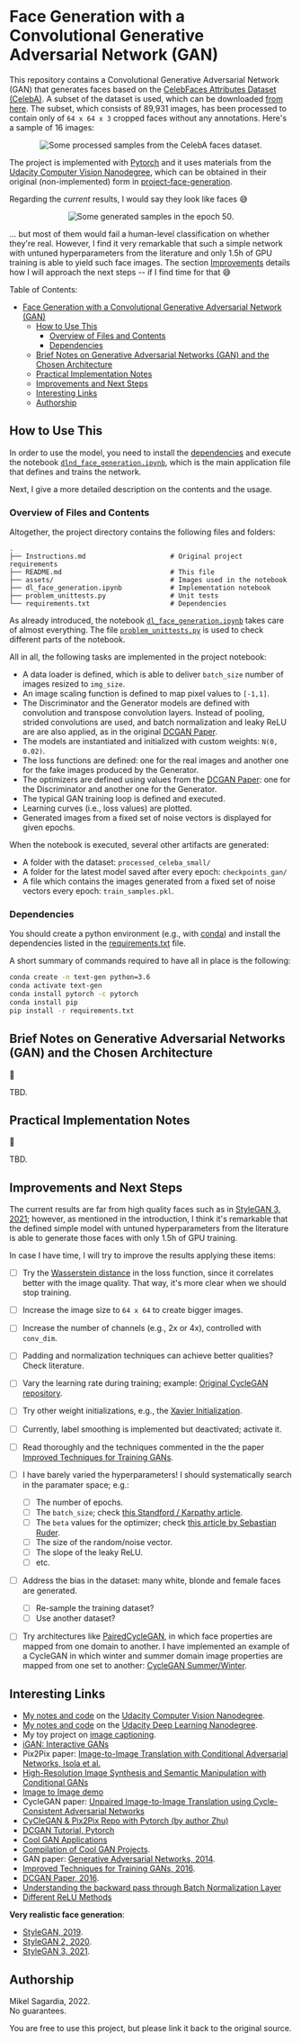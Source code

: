 # Face Generation with a Convolutional Generative Adversarial Network (GAN)

This repository contains a Convolutional Generative Adversarial Network (GAN) that generates faces based on the [CelebFaces Attributes Dataset (CelebA)](http://mmlab.ie.cuhk.edu.hk/projects/CelebA.html). A subset of the dataset is used, which can be downloaded [from here](https://s3.amazonaws.com/video.udacity-data.com/topher/2018/November/5be7eb6f_processed-celeba-small/processed-celeba-small.zip). The subset, which consists of 89,931 images, has been processed to contain only of `64 x 64 x 3` cropped faces without any annotations. Here's a sample of 16 images:

<p align="center">
  <img src="./assets/face_inputs.jpg" alt="Some processed samples from the CelebA faces dataset.">
</p>

The project is implemented with [Pytorch](https://pytorch.org/) and it uses materials from the [Udacity Computer Vision Nanodegree](https://www.udacity.com/course/computer-vision-nanodegree--nd891), which can be obtained in their original (non-implemented) form in [project-face-generation](https://github.com/mxagar/deep-learning-v2-pytorch/tree/master/project-face-generation).

Regarding the *current* results, I would say they look like faces :sweat_smile:

<p align="center">
  <img src="./assets/face_outputs_epoch_50.jpg" alt="Some generated samples in the epoch 50.">
</p>

... but most of them would fail a human-level classification on whether they're real. However, I find it very remarkable that such a simple network with untuned hyperparameters from the literature and only 1.5h of GPU training is able to yield such face images. The section [Improvements](#improvements-and-next-steps) details how I will approach the next steps -- if I find time for that :sweat_smile:

Table of Contents:

- [Face Generation with a Convolutional Generative Adversarial Network (GAN)](#face-generation-with-a-convolutional-generative-adversarial-network-gan)
  - [How to Use This](#how-to-use-this)
    - [Overview of Files and Contents](#overview-of-files-and-contents)
    - [Dependencies](#dependencies)
  - [Brief Notes on Generative Adversarial Networks (GAN) and the Chosen Architecture](#brief-notes-on-generative-adversarial-networks-gan-and-the-chosen-architecture)
  - [Practical Implementation Notes](#practical-implementation-notes)
  - [Improvements and Next Steps](#improvements-and-next-steps)
  - [Interesting Links](#interesting-links)
  - [Authorship](#authorship)

## How to Use This

In order to use the model, you need to install the [dependencies](#dependencies) and execute the notebook [`dlnd_face_generation.ipynb`](dlnd_face_generation.ipynb), which is the main application file that defines and trains the network.

Next, I give a more detailed description on the contents and the usage.

### Overview of Files and Contents

Altogether, the project directory contains the following files and folders:

```
.
├── Instructions.md                     # Original project requirements
├── README.md                           # This file
├── assets/                             # Images used in the notebook
├── dl_face_generation.ipynb            # Implementation notebook
├── problem_unittests.py                # Unit tests
└── requirements.txt                    # Dependencies
```

As already introduced, the notebook [`dl_face_generation.ipynb`](dl_face_generation.ipynb) takes care of almost everything. The file [`problem_unittests.py`](problem_unittests.py) is used to check different parts of the notebook.

All in all, the following tasks are implemented in the project notebook:

- A data loader is defined, which is able to deliver `batch_size` number of images resized to `img_size`.
- An image scaling function is defined to map pixel values to `[-1,1]`.
- The Discriminator and the Generator models are defined with convolution and transpose convolution layers. Instead of pooling, strided convolutions are used, and batch normalization and leaky ReLU are are also applied, as in the original [DCGAN Paper](https://arxiv.org/abs/1511.06434v2).
- The models are instantiated and initialized with custom weights: `N(0, 0.02)`.
- The loss functions are defined: one for the real images and another one for the fake images produced by the Generator.
- The optimizers are defined using values from the [DCGAN Paper](https://arxiv.org/abs/1511.06434v2): one for the Discriminator and another one for the Generator.
- The typical GAN training loop is defined and executed.
- Learning curves (i.e., loss values) are plotted.
- Generated images from a fixed set of noise vectors is displayed for given epochs.

When the notebook is executed, several other artifacts are generated:

- A folder with the dataset: `processed_celeba_small/`
- A folder for the latest model saved after every epoch: `checkpoints_gan/`
- A file which contains the images generated from a fixed set of noise vectors every epoch: `train_samples.pkl`.

### Dependencies

You should create a python environment (e.g., with [conda](https://docs.conda.io/en/latest/)) and install the dependencies listed in the [requirements.txt](requirements.txt) file.

A short summary of commands required to have all in place is the following:

```bash
conda create -n text-gen python=3.6
conda activate text-gen
conda install pytorch -c pytorch 
conda install pip
pip install -r requirements.txt
```

## Brief Notes on Generative Adversarial Networks (GAN) and the Chosen Architecture

:construction:

TBD.

## Practical Implementation Notes

:construction:

TBD.

## Improvements and Next Steps

The current results are far from high quality faces such as in [StyleGAN 3, 2021](https://arxiv.org/abs/2106.12423); however, as mentioned in the introduction, I think it's remarkable that the defined simple model with untuned hyperparameters from the literature is able to generate those faces with only 1.5h of GPU training.

In case I have time, I will try to improve the results applying these items:

- [ ] Try the [Wasserstein distance](https://guimperarnau.com/blog/2017/03/Fantastic-GANs-and-where-to-find-them#wassGANs) in the loss function, since it correlates better with the image quality. That way, it's more clear when we should stop training.
- [ ] Increase the image size to `64 x 64` to create bigger images.
- [ ] Increase the number of channels (e.g., 2x or 4x), controlled with `conv_dim`.
- [ ] Padding and normalization techniques can achieve better qualities? Check literature.
- [ ] Vary the learning rate during training; example: [Original CycleGAN repository](https://github.com/junyanz/pytorch-CycleGAN-and-pix2pix).
- [ ] Try other weight initializations, e.g., the [Xavier Initialization](https://prateekvjoshi.com/2016/03/29/understanding-xavier-initialization-in-deep-neural-networks/).
- [ ] Currently, label smoothing is implemented but deactivated; activate it.
- [ ] Read thoroughly and the techniques commented in the the paper [Improved Techniques for Training GANs](https://arxiv.org/abs/1606.03498).
- [ ] I have barely varied the hyperparameters! I should systematically search in the paramater space; e.g.:
  - [ ] The number of epochs.
  - [ ] The `batch_size`; check [this Standford / Karpathy article](https://cs231n.github.io/neural-networks-3/#hyper).
  - [ ] The `beta` values for the optimizer; check [this article by Sebastian Ruder](https://ruder.io/optimizing-gradient-descent/index.html#adam).
  - [ ] The size of the random/noise vector.
  - [ ] The slope of the leaky ReLU.
  - [ ] etc.
- [ ] Address the bias in the dataset: many white, blonde and female faces are generated.
  - [ ] Re-sample the training dataset?
  - [ ] Use another dataset?
- [ ] Try architectures like [PairedCycleGAN](https://gfx.cs.princeton.edu/pubs/Chang_2018_PAS/Chang-CVPR-2018.pdf), in which face properties are mapped from one domain to another. I have implemented an example of a CycleGAN in which winter and summer domain image properties are mapped from one set to another: [CycleGAN Summer/Winter](https://github.com/mxagar/deep-learning-v2-pytorch/tree/master/cycle-gan).


## Interesting Links

- [My notes and code](https://github.com/mxagar/computer_vision_udacity) on the [Udacity Computer Vision Nanodegree](https://www.udacity.com/course/computer-vision-nanodegree--nd891).
- [My notes and code](https://github.com/mxagar/deep_learning_udacity) on the [Udacity Deep Learning Nanodegree](https://www.udacity.com/course/deep-learning-nanodegree--nd101).
- My toy project on [image captioning](https://github.com/mxagar/image_captioning).
- [iGAN: Interactive GANs](https://github.com/junyanz/iGAN)
- Pix2Pix paper: [Image-to-Image Translation with Conditional Adversarial Networks, Isola et al.](https://arxiv.org/pdf/1611.07004.pdf)
- [High-Resolution Image Synthesis and Semantic Manipulation with Conditional GANs](https://arxiv.org/pdf/1711.11585.pdf)
- [Image to Image demo](https://affinelayer.com/pixsrv/)
- CycleGAN paper: [Unpaired Image-to-Image Translation
using Cycle-Consistent Adversarial Networks](https://arxiv.org/pdf/1703.10593.pdf)
- [CyCleGAN & Pix2Pix Repo with Pytorch (by author Zhu)](https://github.com/junyanz/pytorch-CycleGAN-and-pix2pix)
- [DCGAN Tutorial, Pytorch](https://pytorch.org/tutorials/beginner/dcgan_faces_tutorial.html)
- [Cool GAN Applications](https://jonathan-hui.medium.com/gan-some-cool-applications-of-gans-4c9ecca35900)
- [Compilation of Cool GAN Projects](https://github.com/nashory/gans-awesome-applications).
- GAN paper: [Generative Adversarial Networks, 2014](https://arxiv.org/abs/1406.2661).
- [Improved Techniques for Training GANs, 2016](https://arxiv.org/abs/1606.03498).
- [DCGAN Paper, 2016](https://arxiv.org/abs/1511.06434v2).
- [Understanding the backward pass through Batch Normalization Layer](http://kratzert.github.io/2016/02/12/understanding-the-gradient-flow-through-the-batch-normalization-layer.html)
- [Different ReLU Methods](https://medium.com/@danqing/a-practical-guide-to-relu-b83ca804f1f7)

**Very realistic face generation**:

- [StyleGAN, 2019](https://arxiv.org/abs/1710.10196/).
- [StyleGAN 2, 2020](https://paperswithcode.com/method/stylegan2).
- [StyleGAN 3, 2021](https://arxiv.org/abs/2106.12423).

## Authorship

Mikel Sagardia, 2022.  
No guarantees.

You are free to use this project, but please link it back to the original source.
